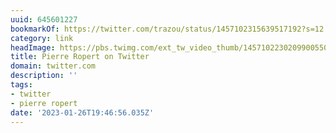 ```yaml
---
uuid: 645601227
bookmarkOf: https://twitter.com/trazou/status/1457102315639517192?s=12
category: link
headImage: https://pbs.twimg.com/ext_tw_video_thumb/1457102230209900550/pu/img/Oh2KEZRqA2mWNpHi.jpg:large
title: Pierre Ropert on Twitter
domain: twitter.com
description: ''
tags:
- twitter
- pierre ropert
date: '2023-01-26T19:46:56.035Z'
---
```



